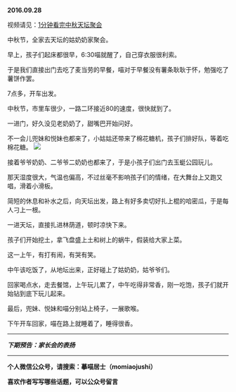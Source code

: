 **2016.09.28**

视频请见：[1分钟看完中秋天坛聚会](http://v.qq.com/iframe/player.html?vid=p0330vab56p&tiny=0&auto=0)

中秋节，全家去天坛的姑奶奶家聚会。

早上，孩子们起床都很早，6:30喵就醒了，自己穿衣服很利索。

于是我们直接出门去吃了麦当劳的早餐，喵对于早餐没有薯条耿耿于怀，勉强吃了薯饼作罢。

7点多，开车出发。

中秋节，市里车很少，一路二环接近80的速度，很快就到了。

一进门，好久没见老奶奶了，甜嘴巴开始问好。

不一会儿兜妹和悦妹也都来了，小姑姑还带来了棉花糖机，孩子们排好队，等着吃棉花糖。
![](http://upload-images.jianshu.io/upload_images/51001-49864e3c55056f2d.jpg?imageMogr2/auto-orient/strip%7CimageView2/2/w/1240)

接着爷爷奶奶、二爷爷二奶奶也都来了，于是小孩子们出门去玉蜓公园玩儿。

那天湿度很大，气温也偏高，不过丝毫不影响孩子们的情绪，在大舞台上又跑又唱，滑着小滑板。

简短的休息和补水之后，向天坛出发，路上有好多卖切好扎上棍的哈密瓜，于是每人刁上一根。

一进天坛，直接扎进林荫道，顿时凉快下来。

孩子们开始挖土，拿飞盘盛上土和树上的蜗牛，假装给大家上菜。

这一上午，有打有闹，有哭有笑。

中午该吃饭了，从地坛出来，正好碰上了姑奶奶，姑爷爷们。

回家喝点水，走去餐馆，上午玩儿累了，中午吃得非常香，刚一吃饱，孩子们就开始钻到底下玩儿起来。

最后，兜妹、悦妹和喵分别站上椅子，一展歌喉。

下午开车回家，喵在路上就睡着了，睡得很香。


***

***下期预告：家长会的表扬***

***

**个人微信公众号，请搜索：摹喵居士（momiaojushi）**

**喜欢作者写写哪些话题，可以公众号留言**